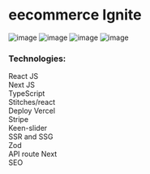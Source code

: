 # eecommerce Ignite
![image](https://user-images.githubusercontent.com/61881055/192599069-344d475b-403c-4ccf-8299-d78f51d82f36.png)
![image](https://user-images.githubusercontent.com/61881055/192599270-d117bb9f-e87b-4972-93b0-60b354334263.png)
![image](https://user-images.githubusercontent.com/61881055/192599412-e7b9de0c-066c-421d-a3e2-c354c7ccbcb9.png)
![image](https://user-images.githubusercontent.com/61881055/192599563-aa03e536-a3bf-4924-82ac-9c31f6caf60c.png)


### Technologies: <br>
React JS <br>
Next JS <br>
TypeScript <br>
Stitches/react <br>
Deploy Vercel <br>
Stripe <br>
Keen-slider <br>
SSR and SSG <br>
Zod <br>
API route Next <br>
SEO <br>
